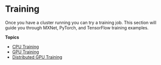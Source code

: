 # Training<a name="deep-learning-containers-eks-tutorials-training"></a>

Once you have a cluster running you can try a training job\. This section will guide you through MXNet, PyTorch, and TensorFlow training examples\.

**Topics**
+ [CPU Training](deep-learning-containers-eks-tutorials-cpu-training.md)
+ [GPU Training](deep-learning-containers-eks-tutorials-gpu-training.md)
+ [Distributed GPU Training](deep-learning-containers-eks-tutorials-distributed-gpu-training.md)